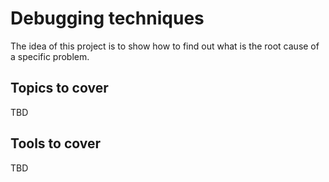 # Debugging techniques

The idea of this project is to show how to find out what is the root cause of a specific problem.

## Topics to cover

TBD

## Tools to cover

TBD
